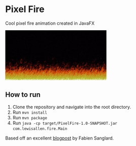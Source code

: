 # Pixel Fire

Cool pixel fire animation created in JavaFX

![](pixelfire.gif)

## How to run

1. Clone the repository and navigate into the root directory.
1. Run `mvn install`
2. Run `mvn package`
3. Run `java -cp target/PixelFire-1.0-SNAPSHOT.jar com.lewisallen.fire.Main`


Based off an excellent [blogpost](http://fabiensanglard.net/doom_fire_psx/) by Fabien Sanglard.